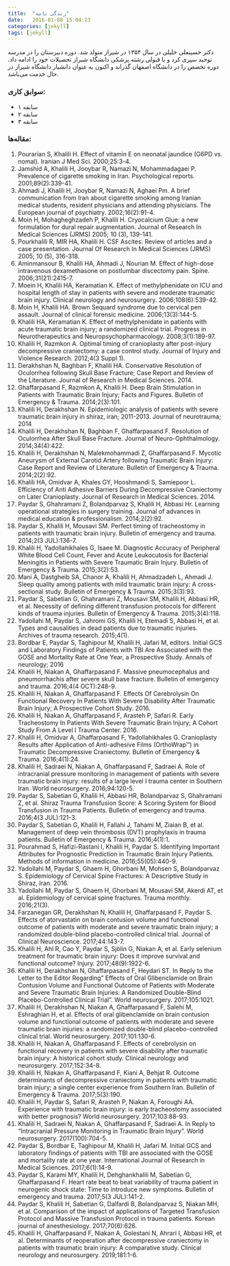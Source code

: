 ```yaml
---
title:  "زندگی نامه"
date:   2016-01-08 15:04:23
categories: [jekyll]
tags: [jekyll]
---
```


دکتر حسینعلی خلیلی در سال ۱۳۵۴ در شیراز متولد شد. دوره دبیرستان را در مدرسه توحید سپری کرد و با قبولی رشته پزشکی دانشگاه شیراز تحصیلات خود را ادامه داد. دوره تخصص را در دانشگاه اصفهان گذراند و اکنون به عنوان دانشیار دانشگاه شیراز در حال خدمت می‌باشد.

### سوابق کاری:

- سابقه ۱
- سابقه ۲
- سابقه ۳


### مقاله‌ها:


<ol style="direction:ltr;text-align:left;">
  <li>Pourarian S, Khalili H. Effect of vitamin E on neonatal jaundice (G6PD vs. nomal). Iranian J Med Sci. 2000;25:3-4.</li>
  <li>Jamshid A, Khalili H, Jooybar R, Namazi N, Mohammadagaei P. Prevalence of cigarette smoking in Iran. Psychological reports. 2001;89(2):339-41.</li>
  <li>Ahmadi J, Khalili H, Jooybar R, Namazi N, Aghaei Pm. A brief communication from Iran about cigarette smoking among Iranian medical students, resident physicians and attending physicians. The European journal of psychiatry. 2002;16(2):91-4.</li>
  <li>Moin H, Mohagheghzadeh P, Khalili H. Cryocalcium Glue: a new formulation for dural repair augmentation. Journal of Research In Medical Sciences (JRMS) 2005; 10 (3), 139-141.</li>
  <li>Pourkhalili R, MIR HA, Khalili H. CSF Ascites: Review of articles and a case presentation. Journal Of Research In Medical Sciences (JRMS) 2005; 10 (5), 316-318.</li>
  <li>Aminmansour B, Khalili HA, Ahmadi J, Nourian M. Effect of high-dose intravenous dexamethasone on postlumbar discectomy pain. Spine. 2006;31(21):2415-7.</li>
  <li>Moein H, Khalili HA, Keramatian K. Effect of methylphenidate on ICU and hospital length of stay in patients with severe and moderate traumatic brain injury. Clinical neurology and neurosurgery. 2006;108(6):539-42.</li>
  <li>Moin H, Khalili HA. Brown Sequard syndrome due to cervical pen assault. Journal of clinical forensic medicine. 2006;13(3):144-5.</li>
  <li>Khalili HA, Keramatian K. Effect of methylphenidate in patients with acute traumatic brain injury; a randomized clinical trial. Progress in Neurotherapeutics and Neuropsychopharmacology. 2008;3(1):189-97.</li>
  <li>Khalili H, Razmkon A. Optimal timing of cranioplasty after post-injury decompressive craniectomy: a case control study. Journal of Injury and Violence Research. 2012;4(3 Suppl 1).</li>
  <li>Derakhshan N, Baghban F, Khalili HA. Conservative Resolution of Oculorrhea following Skull Base Fracture; Case Report and Review of the Literature. Journal of Research in Medical Sciences. 2014.</li>
  <li>Ghaffarpasand F, Razmkon A, Khalili H. Deep Brain Stimulation in Patients with Traumatic Brain Injury; Facts and Figures. Bulletin of Emergency &amp; Trauma. 2014;2(3):101.</li>
  <li>Khalili H, Derakhshan N. Epidemiologic analysis of patients with severe traumatic brain injury in shiraz, iran; 2011-2013. Journal of neurotrauma; 2014</li>
  <li>Khalili H, Derakhshan N, Baghban F, Ghaffarpasand F. Resolution of Oculorrhea After Skull Base Fracture. Journal of Neuro-Ophthalmology. 2014;34(4):422.</li>
  <li>Khalili H, Derakhshan N, Malekmohammadi Z, Ghaffarpasand F. Mycotic Aneurysm of External Carotid Artery following Traumatic Brain Injury: Case Report and Review of Literature. Bulletin of Emergency &amp; Trauma. 2014;2(2):92.</li>
  <li>Khalili HA, Omidvar A, Khales GY, Hooshmandi S, Samiepoor L. Efficiency of Anti Adhesive Barriers During Decompressive Craniectomy on Later Cranioplasty. Journal of Research in Medical Sciences. 2014.</li>
  <li>Paydar S, Ghahramani Z, Bolandparvaz S, Khalili H, Abbasi Hr. Learning operational strategies in surgery training. Journal of advances in medical education &amp; professionalism. 2014;2(2):92.</li>
  <li>Paydar S, Khalili H, Mousavi SM. Perfect timing of tracheostomy in patients with traumatic brain injury. Bulletin of emergency and trauma. 2014;2(3 JUL):136-7.</li>
  <li>Khalili H, Yadollahikhales G, Isaee M. Diagnostic Accuracy of Peripheral White Blood Cell Count, Fever and Acute Leukocutosis for Bacterial Meningitis in Patients with Severe Traumatic Brain Injury. Bulletin of Emergency &amp; Trauma. 2015;3(2):53.</li>
  <li>Mani A, Dastgheib SA, Chanor A, Khalili H, Ahmadzadeh L, Ahmadi J. Sleep quality among patients with mild traumatic brain injury: A cross-sectional study. Bulletin of Emergency &amp; Trauma. 2015;3(3):93.</li>
  <li>Paydar S, Sabetian G, Ghahramani Z, Mousavi SM, Khalili H, Abbasi HR, et al. Necessity of defining different transfusion protocols for different kinds of trauma injuries. Bulletin of Emergency &amp; Trauma. 2015;3(4):118.</li>
  <li>Yadollahi M, Paydar S, Jahromi GS, Khalili H, Etemadi S, Abbasi H, et al. Types and causalities in dead patients due to traumatic injuries. Archives of trauma research. 2015;4(1).</li>
  <li>Bordbar E, Paydar S, Taghipour M, Khalili H, Jafari M, editors. Initial GCS and Laboratory Findings of Patients with TBI Are Associated with the GOSE and Mortality Rate at One Year, a Prospective Study. Annals of neurology; 2016</li>
  <li>Khalili H, Niakan A, Ghaffarpasand F. Massive pneumocephalus and pneumorrhachis after severe skull base fracture. Bulletin of emergency and trauma. 2016;4(4 OCT):248-9.</li>
  <li>Khalili H, Niakan A, Ghaffarpasand F. Effects Of Cerebrolysin On Functional Recovery In Patients With Severe Disability After Traumatic Brain Injury; A Prospective Cohort Study. 2016.</li>
  <li>Khalili H, Niakan A, Ghaffarpasand F, Arasteh P, Safari R. Early Tracheostomy In Patients With Severe Traumatic Brain Injury; A Cohort Study From A Level I Trauma Center. 2016.</li>
  <li>Khalili H, Omidvar A, Ghaffarpasand F, Yadollahikhales G. Cranioplasty Results after Application of Anti-adhesive Films (OrthoWrap™) in Traumatic Decompressive Craniectomy. Bulletin of Emergency &amp; Trauma. 2016;4(1):24.</li>
  <li>Khalili H, Sadraei N, Niakan A, Ghaffarpasand F, Sadraei A. Role of intracranial pressure monitoring in management of patients with severe traumatic brain injury: results of a large level I trauma center in Southern Iran. World neurosurgery. 2016;94:120-5.</li>
  <li>Paydar S, Sabetian G, Khalili H, Abbasi HR, Bolandparvaz S, Ghahramani Z, et al. Shiraz Trauma Transfusion Score: A Scoring System for Blood Transfusion in Trauma Patients. Bulletin of emergency and trauma. 2016;4(3 JUL):121-3.</li>
  <li>Paydar S, Sabetian G, Khalili H, Fallahi J, Tahami M, Ziaian B, et al. Management of deep vein thrombosis (DVT) prophylaxis in trauma patients. Bulletin of Emergency &amp; Trauma. 2016;4(1):1.</li>
  <li>Pourahmad S, Hafizi-Rastani I, Khalili H, Paydar S. Identifying Important Attributes for Prognostic Prediction in Traumatic Brain Injury Patients. Methods of information in medicine. 2016;55(05):440-9.</li>
  <li>Yadollahi M, Paydar S, Ghaem H, Ghorbani M, Mohsen S, Bolandparvaz S. Epidemiology of Cervical Spine Fractures: A Descriptive Study in Shiraz, Iran. 2016.</li>
  <li>Yadollahi M, Paydar S, Ghaem H, Ghorbani M, Mousavi SM, Akerdi AT, et al. Epidemiology of cervical spine fractures. Trauma monthly. 2016;21(3).</li>
  <li>Farzanegan GR, Derakhshan N, Khalili H, Ghaffarpasand F, Paydar S. Effects of atorvastatin on brain contusion volume and functional outcome of patients with moderate and severe traumatic brain injury; a randomized double-blind placebo-controlled clinical trial. Journal of Clinical Neuroscience. 2017;44:143-7.</li>
  <li>Khalili H, Ahl R, Cao Y, Paydar S, Sjölin G, Niakan A, et al. Early selenium treatment for traumatic brain injury: Does it improve survival and functional outcome? Injury. 2017;48(9):1922-6.</li>
  <li>Khalili H, Derakhshan N, Ghaffarpasand F, Heydari ST. In Reply to the Letter to the Editor Regarding” Effects of Oral Glibenclamide on Brain Contusion Volume and Functional Outcome of Patients with Moderate and Severe Traumatic Brain Injuries: A Randomized Double-Blind Placebo-Controlled Clinical Trial”. World neurosurgery. 2017;105:1021.</li>
  <li>Khalili H, Derakhshan N, Niakan A, Ghaffarpasand F, Salehi M, Eshraghian H, et al. Effects of oral glibenclamide on brain contusion volume and functional outcome of patients with moderate and severe traumatic brain injuries: a randomized double-blind placebo-controlled clinical trial. World neurosurgery. 2017;101:130-6.</li>
  <li>Khalili H, Niakan A, Ghaffarpasand F. Effects of cerebrolysin on functional recovery in patients with severe disability after traumatic brain injury: A historical cohort study. Clinical neurology and neurosurgery. 2017;152:34-8.</li>
  <li>Khalili H, Niakan A, Ghaffarpasand F, Kiani A, Behjat R. Outcome determinants of decompressive craniectomy in patients with traumatic brain injury; a single center experience from Southern Iran. Bulletin of Emergency &amp; Trauma. 2017;5(3):190.</li>
  <li>Khalili H, Paydar S, Safari R, Arasteh P, Niakan A, Foroughi AA. Experience with traumatic brain injury: is early tracheostomy associated with better prognosis? World neurosurgery. 2017;103:88-93.</li>
  <li>Khalili H, Sadraei N, Niakan A, Ghaffarpasand F, Sadraei A. In Reply to “Intracranial Pressure Monitoring in Traumatic Brain Injury”. World neurosurgery. 2017(100):704-5.</li>
  <li>Paydar S, Bordbar E, Taghipour M, Khalili H, Jafari M. Initial GCS and laboratory findings of patients with TBI are associated with the GOSE and mortality rate at one year. International Journal of Research in Medical Sciences. 2017;6(1):14-9.</li>
  <li>Paydar S, Karami MY, Khalili H, Dehghankhalili M, Sabetian G, Ghaffarpasand F. Heart rate beat to beat variability of trauma patient in neurogenic shock state: Time to introduce new symptoms. Bulletin of emergency and trauma. 2017;5(3 JUL):141-2.</li>
  <li>Paydar S, Khalili H, Sabetian G, Dalfardi B, Bolandparvaz S, Niakan MH, et al. Comparison of the impact of applications of Targeted Transfusion Protocol and Massive Transfusion Protocol in trauma patients. Korean journal of anesthesiology. 2017;70(6):626.</li>
  <li>Khalili H, Ghaffarpasand F, Niakan A, Golestani N, Ahrari I, Abbasi HR, et al. Determinants of reoperation after decompressive craniectomy in patients with traumatic brain injury: A comparative study. Clinical neurology and neurosurgery. 2019;181:1-6.</li>
</ol>
